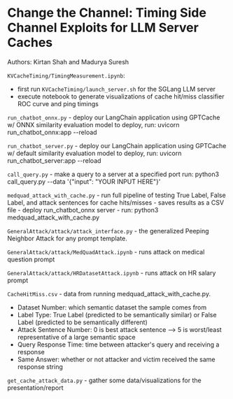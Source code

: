 # Change the Channel: Timing Side Channel Exploits for LLM Server Caches
Authors: Kirtan Shah and Madurya Suresh

`KVCacheTiming/TimingMeasurement.ipynb`:
- first run `KVCacheTiming/launch_server.sh` for the SGLang LLM server
- execute notebook to generate visualizations of cache hit/miss classifier ROC curve and ping timings

`run_chatbot_onnx.py` - deploy our LangChain application using GPTCache w/ ONNX similarity evaluation model
    to deploy, run: uvicorn run_chatbot_onnx:app --reload

`run_chatbot_server.py` - deploy our LangChain application using GPTCache w/ default similarity evaluation model
    to deploy, run: uvicorn run_chatbot_server:app --reload

`call_query.py` - make a query to a server at a specified port
    run: python3 call_query.py --data '{"input": "YOUR INPUT HERE"}'

`medquad_attack_with_cache.py` - run full pipeline of testing True Label, False Label, and attack sentences for cache hits/misses
    - saves results as a CSV file
    - deploy run_chatbot_onnx server
    - run: python3 medquad_attack_with_cache.py

`GeneralAttack/attack/attack_interface.py` -  the generalized Peeping Neighbor Attack for any prompt template.


`GeneralAttack/attack/MedQuadAttack.ipynb` - runs attack on medical question prompt

`GeneralAttack/attack/HRDatasetAttack.ipynb` - runs attack on HR salary prompt

`CacheHitMiss.csv` - data from running medquad_attack_with_cache.py. 
- Dataset Number: which semantic dataset the sample comes from 
- Label Type: True Label (predicted to be semantically similar) or False Label (predicted to be semantically different)
- Attack Sentence Number: 0 is best attack sentence --> 5 is worst/least representative of a large semantic space
- Query Response Time: time between attacker's query and receiving a response
- Same Answer: whether or not attacker and victim received the same response string

`get_cache_attack_data.py` - gather some data/visualizations for the presentation/report
